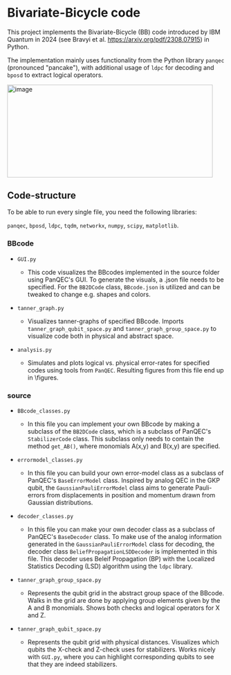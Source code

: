 # Bivariate-Bicycle code
This project implements the Bivariate-Bicycle (BB) code introduced by IBM Quantum in 2024 (see Bravyi et al. https://arxiv.org/pdf/2308.07915) in Python.

The implementation mainly uses functionality from the Python library `panqec` (pronounced "pancake"), with additional usage of `ldpc` for decoding and `bposd` to extract logical operators. 

<img width="475.2" height="213.6" alt="image" src="https://github.com/user-attachments/assets/058833f8-9132-45b1-8462-0bf013b55ce0" />

## **Code-structure**
To be able to run every single file, you need the following libraries:

`panqec`, `bposd`, `ldpc`, `tqdm`, `networkx`, `numpy`, `scipy`, `matplotlib`.

### BBcode
- `GUI.py`
    - This code visualizes the BBcodes implemented in the source folder using PanQEC's GUI. To generate the visuals, a .json file needs to be specified. For the `BB2DCode` class,  `BBcode.json` is utilized and can be tweaked to change e.g. shapes and colors. 

- `tanner_graph.py`
    - Visualizes tanner-graphs of specified BBcode. Imports `tanner_graph_qubit_space.py` and `tanner_graph_group_space.py` to visualize code both in physical and abstract space.

- `analysis.py`
    - Simulates and plots logical vs. physical error-rates for specified codes using tools from `PanQEC`. Resulting figures from this file end up in \figures.

### source
- `BBcode_classes.py` 
    - In this file you can implement your own BBcode by making a subclass of the `BB2DCode` class, which is a subclass of PanQEC's `StabilizerCode` class. This subclass only needs to contain the method `get_AB()`, where monomials A(x,y) and B(x,y) are specified.

- `errormodel_classes.py`
    - In this file you can build your own error-model class as a subclass of PanQEC's `BaseErrorModel` class. Inspired by analog QEC in the GKP qubit, the `GaussianPauliErrorModel` class aims to generate Pauli-errors from displacements in position and momentum drawn from Gaussian distributions. 

- `decoder_classes.py`
    - In this file you can make your own decoder class as a subclass of PanQEC's `BaseDecoder` class. To make use of the analog information generated in the `GaussianPauliErrorModel` class for decoding, the decoder class `BeliefPropagationLSDDecoder` is implemented in this file. This decoder uses Beleif Propagation (BP) with the Localized Statistics Decoding (LSD) algorithm using the `ldpc` library. 

- `tanner_graph_group_space.py`
    - Represents the qubit grid in the abstract group space of the BBcode. Walks in the grid are done by applying group elements given by the A and B monomials. Shows both checks and logical operators for X and Z. 

- `tanner_graph_qubit_space.py`
    - Represents the qubit grid with physical distances. Visualizes which qubits the X-check and Z-check uses for stabilizers. Works nicely with `GUI.py`, where you can highlight corresponding qubits to see that they are indeed stabilizers. 